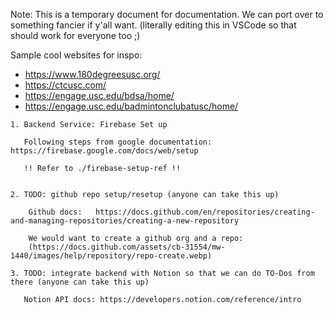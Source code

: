<!-- PROJECT SHIELDS -->

Note: This is a temporary document for documentation. 
We can port over to something fancier if y'all want.
(literally editing this in VSCode so that should work for everyone too ;)


Sample cool websites for inspo:
-  https://www.180degreesusc.org/
-  https://ctcusc.com/
-  https://engage.usc.edu/bdsa/home/
-  https://engage.usc.edu/badmintonclubatusc/home/


<!-- Last Edit by: Abhinav -->

    1. Backend Service: Firebase Set up
       
       Following steps from google documentation: https://firebase.google.com/docs/web/setup

       !! Refer to ./firebase-setup-ref !!


    2. TODO: github repo setup/resetup (anyone can take this up)

        Github docs:   https://docs.github.com/en/repositories/creating-and-managing-repositories/creating-a-new-repository
        
        We would want to create a github org and a repo:
        (https://docs.github.com/assets/cb-31554/mw-1440/images/help/repository/repo-create.webp)

    3. TODO: integrate backend with Notion so that we can do TO-Dos from there (anyone can take this up)

       Notion API docs: https://developers.notion.com/reference/intro

